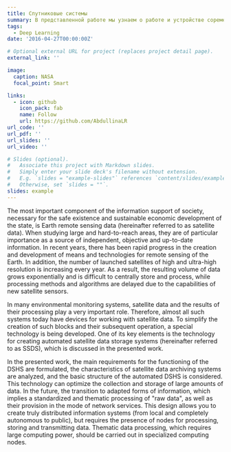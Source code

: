 ```yaml
---
title: Спутниковые системы
summary: В представленной работе мы узнаем о работе и устройстве соременнх спутниковх систем.
tags:
  - Deep Learning
date: '2016-04-27T00:00:00Z'

# Optional external URL for project (replaces project detail page).
external_link: ''

image:
  caption: NASA 
  focal_point: Smart

links:
  - icon: github
    icon_pack: fab
    name: Follow
    url: https://github.com/AbdullinaLR
url_code: ''
url_pdf: ''
url_slides: ''
url_video: ''

# Slides (optional).
#   Associate this project with Markdown slides.
#   Simply enter your slide deck's filename without extension.
#   E.g. `slides = "example-slides"` references `content/slides/example-slides.md`.
#   Otherwise, set `slides = ""`.
slides: example
---
```


The most important component of the information support of society, necessary for the safe existence and sustainable economic development of the state, is Earth remote sensing data (hereinafter referred to as satellite data). When studying large and hard-to-reach areas, they are of particular importance as a source of independent, objective and up-to-date information. In recent years, there has been rapid progress in the creation and development of means and technologies for remote sensing of the Earth. In addition, the number of launched satellites of high and ultra-high resolution is increasing every year. As a result, the resulting volume of data grows exponentially and is difficult to centrally store and process, while processing methods and algorithms are delayed due to the capabilities of new satellite sensors.

 In many environmental monitoring systems, satellite data and the results of their processing play a very important role. Therefore, almost all such systems today have devices for working with satellite data. To simplify the creation of such blocks and their subsequent operation, a special technology is being developed. One of its key elements is the technology for creating automated satellite data storage systems (hereinafter referred to as SSDS), which is discussed in the presented work.
 
 In the presented work, the main requirements for the functioning of the DSHS are formulated, the characteristics of satellite data archiving systems are analyzed, and the basic structure of the automated DSHS is considered. This technology can optimize the collection and storage of large amounts of data. In the future, the transition to adapted forms of information, which implies a standardized and thematic processing of "raw data", as well as their provision in the mode of network services. This design allows you to create truly distributed information systems (from local and completely autonomous to public), but requires the presence of nodes for processing, storing and transmitting data. Thematic data processing, which requires large computing power, should be carried out in specialized computing nodes.

